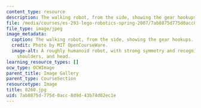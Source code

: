 ```yaml
---
content_type: resource
description: The walking robot, from the side, showing the gear hookups.
file: /media/courses/es-293-lego-robotics-spring-2007/7ab8875d775d0acc8d9d43b74d02ec1e_0260.jpg
file_type: image/jpeg
image_metadata:
  caption: The walking robot, from the side, showing the gear hookups.
  credit: Photo by MIT OpenCourseWare.
  image-alt: A roughly humanoid robot, with strong symmetry and recognizable feet,
    shoulders, and head.
learning_resource_types: []
ocw_type: OCWImage
parent_title: Image Gallery
parent_type: CourseSection
resourcetype: Image
title: 0260.jpg
uid: 7ab8875d-775d-0acc-8d9d-43b74d02ec1e
---
```


